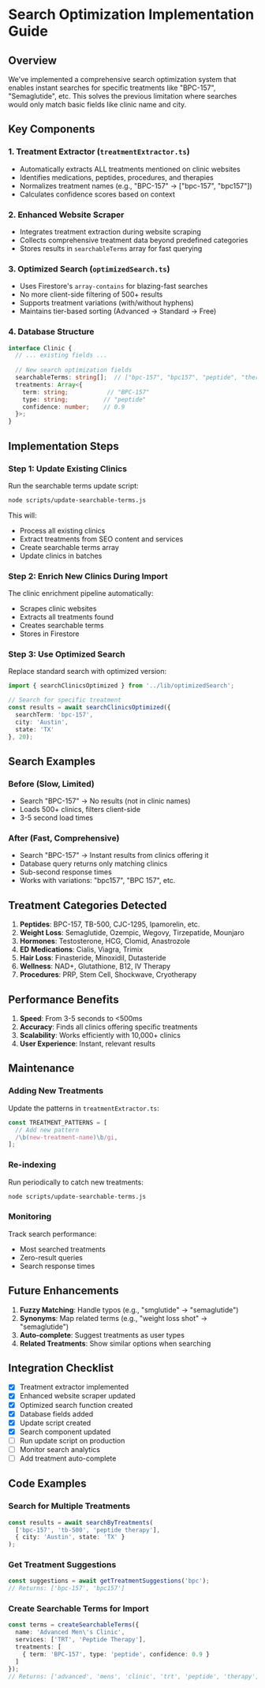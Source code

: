 # Search Optimization Implementation Guide

## Overview

We've implemented a comprehensive search optimization system that enables instant searches for specific treatments like "BPC-157", "Semaglutide", etc. This solves the previous limitation where searches would only match basic fields like clinic name and city.

## Key Components

### 1. Treatment Extractor (`treatmentExtractor.ts`)
- Automatically extracts ALL treatments mentioned on clinic websites
- Identifies medications, peptides, procedures, and therapies
- Normalizes treatment names (e.g., "BPC-157" → ["bpc-157", "bpc157"])
- Calculates confidence scores based on context

### 2. Enhanced Website Scraper
- Integrates treatment extraction during website scraping
- Collects comprehensive treatment data beyond predefined categories
- Stores results in `searchableTerms` array for fast querying

### 3. Optimized Search (`optimizedSearch.ts`)
- Uses Firestore's `array-contains` for blazing-fast searches
- No more client-side filtering of 500+ results
- Supports treatment variations (with/without hyphens)
- Maintains tier-based sorting (Advanced → Standard → Free)

### 4. Database Structure

```typescript
interface Clinic {
  // ... existing fields ...
  
  // New search optimization fields
  searchableTerms: string[];  // ["bpc-157", "bpc157", "peptide", "therapy", ...]
  treatments: Array<{
    term: string;           // "BPC-157"
    type: string;          // "peptide"
    confidence: number;    // 0.9
  }>;
}
```

## Implementation Steps

### Step 1: Update Existing Clinics
Run the searchable terms update script:
```bash
node scripts/update-searchable-terms.js
```

This will:
- Process all existing clinics
- Extract treatments from SEO content and services
- Create searchable terms array
- Update clinics in batches

### Step 2: Enrich New Clinics During Import
The clinic enrichment pipeline automatically:
- Scrapes clinic websites
- Extracts all treatments found
- Creates searchable terms
- Stores in Firestore

### Step 3: Use Optimized Search
Replace standard search with optimized version:
```typescript
import { searchClinicsOptimized } from '../lib/optimizedSearch';

// Search for specific treatment
const results = await searchClinicsOptimized({
  searchTerm: 'bpc-157',
  city: 'Austin',
  state: 'TX'
}, 20);
```

## Search Examples

### Before (Slow, Limited)
- Search "BPC-157" → No results (not in clinic names)
- Loads 500+ clinics, filters client-side
- 3-5 second load times

### After (Fast, Comprehensive)
- Search "BPC-157" → Instant results from clinics offering it
- Database query returns only matching clinics
- Sub-second response times
- Works with variations: "bpc157", "BPC 157", etc.

## Treatment Categories Detected

1. **Peptides**: BPC-157, TB-500, CJC-1295, Ipamorelin, etc.
2. **Weight Loss**: Semaglutide, Ozempic, Wegovy, Tirzepatide, Mounjaro
3. **Hormones**: Testosterone, HCG, Clomid, Anastrozole
4. **ED Medications**: Cialis, Viagra, Trimix
5. **Hair Loss**: Finasteride, Minoxidil, Dutasteride
6. **Wellness**: NAD+, Glutathione, B12, IV Therapy
7. **Procedures**: PRP, Stem Cell, Shockwave, Cryotherapy

## Performance Benefits

1. **Speed**: From 3-5 seconds to <500ms
2. **Accuracy**: Finds all clinics offering specific treatments
3. **Scalability**: Works efficiently with 10,000+ clinics
4. **User Experience**: Instant, relevant results

## Maintenance

### Adding New Treatments
Update the patterns in `treatmentExtractor.ts`:
```typescript
const TREATMENT_PATTERNS = [
  // Add new pattern
  /\b(new-treatment-name)\b/gi,
];
```

### Re-indexing
Run periodically to catch new treatments:
```bash
node scripts/update-searchable-terms.js
```

### Monitoring
Track search performance:
- Most searched treatments
- Zero-result queries
- Search response times

## Future Enhancements

1. **Fuzzy Matching**: Handle typos (e.g., "smglutide" → "semaglutide")
2. **Synonyms**: Map related terms (e.g., "weight loss shot" → "semaglutide")
3. **Auto-complete**: Suggest treatments as user types
4. **Related Treatments**: Show similar options when searching

## Integration Checklist

- [x] Treatment extractor implemented
- [x] Enhanced website scraper updated
- [x] Optimized search function created
- [x] Database fields added
- [x] Update script created
- [x] Search component updated
- [ ] Run update script on production
- [ ] Monitor search analytics
- [ ] Add treatment auto-complete

## Code Examples

### Search for Multiple Treatments
```typescript
const results = await searchByTreatments(
  ['bpc-157', 'tb-500', 'peptide therapy'],
  { city: 'Austin', state: 'TX' }
);
```

### Get Treatment Suggestions
```typescript
const suggestions = await getTreatmentSuggestions('bpc'); 
// Returns: ['bpc-157', 'bpc157']
```

### Create Searchable Terms for Import
```typescript
const terms = createSearchableTerms({
  name: 'Advanced Men\'s Clinic',
  services: ['TRT', 'Peptide Therapy'],
  treatments: [
    { term: 'BPC-157', type: 'peptide', confidence: 0.9 }
  ]
});
// Returns: ['advanced', 'mens', 'clinic', 'trt', 'peptide', 'therapy', 'bpc-157', 'bpc157']
```